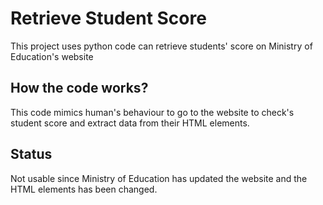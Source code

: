 # Retrieve Student Score
This project uses python code can retrieve students' score on Ministry of Education's website

## How the code works?
This code mimics human's behaviour to go to the website to check's student score and extract data from their HTML elements.

## Status
Not usable since Ministry of Education has updated the website and the HTML elements has been changed.
